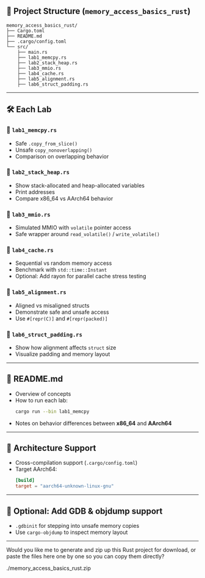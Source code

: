 ## 📁 Project Structure (`memory_access_basics_rust`)
```
memory_access_basics_rust/
├── Cargo.toml
├── README.md
├── .cargo/config.toml
└── src/
    ├── main.rs
    ├── lab1_memcpy.rs
    ├── lab2_stack_heap.rs
    ├── lab3_mmio.rs
    ├── lab4_cache.rs
    ├── lab5_alignment.rs
    ├── lab6_struct_padding.rs
```

---

## 🛠 Each Lab

### 🔹 `lab1_memcpy.rs`
- Safe `.copy_from_slice()`
- Unsafe `copy_nonoverlapping()`
- Comparison on overlapping behavior

### 🔹 `lab2_stack_heap.rs`
- Show stack-allocated and heap-allocated variables
- Print addresses
- Compare x86_64 vs AArch64 behavior

### 🔹 `lab3_mmio.rs`
- Simulated MMIO with `volatile` pointer access
- Safe wrapper around `read_volatile()` / `write_volatile()`

### 🔹 `lab4_cache.rs`
- Sequential vs random memory access
- Benchmark with `std::time::Instant`
- Optional: Add rayon for parallel cache stress testing

### 🔹 `lab5_alignment.rs`
- Aligned vs misaligned structs
- Demonstrate safe and unsafe access
- Use `#[repr(C)]` and `#[repr(packed)]`

### 🔹 `lab6_struct_padding.rs`
- Show how alignment affects `struct` size
- Visualize padding and memory layout

---

## 📘 README.md
- Overview of concepts
- How to run each lab:
  ```bash
  cargo run --bin lab1_memcpy
  ```
- Notes on behavior differences between **x86_64** and **AArch64**

---

## 🧪 Architecture Support
- Cross-compilation support (`.cargo/config.toml`)
- Target AArch64:
  ```toml
  [build]
  target = "aarch64-unknown-linux-gnu"
  ```

---

## 🔧 Optional: Add GDB & objdump support
- `.gdbinit` for stepping into unsafe memory copies
- Use `cargo-objdump` to inspect memory layout

---

Would you like me to generate and zip up this Rust project for download, or paste the files here one by one so you can copy them directly?

./memory_access_basics_rust.zip  
